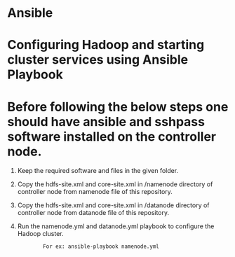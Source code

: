 # Ansible

# Configuring Hadoop and starting cluster services using Ansible Playbook

# Before following the below steps one should have ansible and sshpass software installed on the controller node.

1. Keep the required software and files in the given folder.

2. Copy the hdfs-site.xml and core-site.xml in /namenode directory of controller node from namenode file of this repository.

3. Copy the hdfs-site.xml and core-site.xml in /datanode directory of controller node from datanode file of this repository.

4. Run the namenode.yml and datanode.yml playbook to configure the Hadoop cluster. 
  
               For ex: ansible-playbook namenode.yml 
